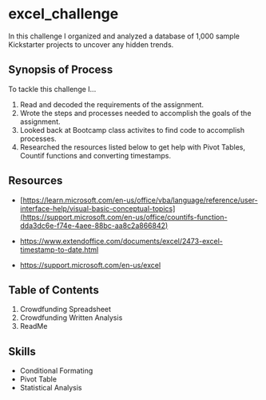 # excel_challenge

In this challenge I organized and analyzed a database of 1,000 sample Kickstarter projects to uncover any hidden trends.




## Synopsis of Process

To tackle this challenge I...

1. Read and decoded the requirements of the assignment.
2. Wrote the steps and processes needed to accomplish the goals of the assignment.
3. Looked back at Bootcamp class activites to find code to accomplish processes.
4. Researched the resources listed below to get help with Pivot Tables, Countif functions and converting timestamps.
   



## Resources


+ [https://learn.microsoft.com/en-us/office/vba/language/reference/user-interface-help/visual-basic-conceptual-topics](https://support.microsoft.com/en-us/office/countifs-function-dda3dc6e-f74e-4aee-88bc-aa8c2a866842)

+ https://www.extendoffice.com/documents/excel/2473-excel-timestamp-to-date.html

+ https://support.microsoft.com/en-us/excel  






## Table of Contents

1. Crowdfunding Spreadsheet
2. Crowdfunding Written Analysis
5. ReadMe


## Skills
+ Conditional Formating 
+ Pivot Table 
+ Statistical Analysis 

